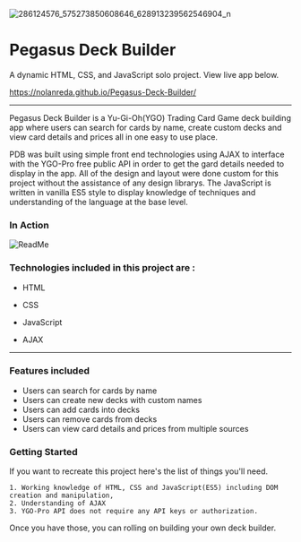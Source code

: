 ![286124576_575273850608646_628913239562546904_n](https://user-images.githubusercontent.com/99226300/192064532-11c7ef99-fa74-428b-91e2-afb5d9831744.png)

# Pegasus Deck Builder

A dynamic HTML, CSS, and JavaScript solo project. View live app below.

https://nolanreda.github.io/Pegasus-Deck-Builder/
___

Pegasus Deck Builder is a Yu-Gi-Oh(YGO) Trading Card Game deck building app where users can search for cards by name, create custom decks and view card details and prices all in one easy to use place. 

PDB was built using simple front end technologies using AJAX to interface with the YGO-Pro free public API in order to get the gard details needed to display in the app. All of the design and layout were done custom for this project without the assistance of any design librarys. The JavaScript is written in vanilla ES5 style to display knowledge of techniques and understanding of the language at the base level. 

### In Action

![ReadMe](https://user-images.githubusercontent.com/99226300/192066933-aec083a6-46e2-4aab-9b03-966955879046.gif)


### Technologies included in this project are :
  * HTML
  * CSS
  * JavaScript

  * AJAX
___

### Features included
  * Users can search for cards by name
  * Users can create new decks with custom names
  * Users can add cards into decks
  * Users can remove cards from decks
  * Users can view card details and prices from multiple sources

### Getting Started
If you want to recreate this project here's the list of things you'll need.

    1. Working knowledge of HTML, CSS and JavaScript(ES5) including DOM creation and manipulation,
    2. Understanding of AJAX
    3. YGO-Pro API does not require any API keys or authorization. 
    
Once you have those, you can rolling on building your own deck builder.
